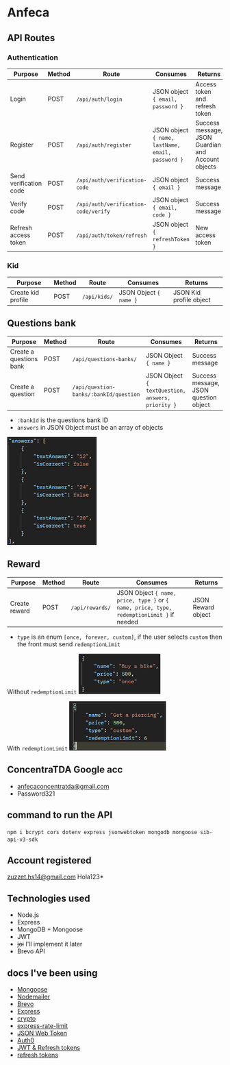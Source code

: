 # Anfeca

## API Routes
### Authentication
| Purpose                | Method | Route                                | Consumes                                          | Returns                                            |
|------------------------|--------|--------------------------------------|---------------------------------------------------|----------------------------------------------------|
| Login                  | POST   | `/api/auth/login`                    | JSON object `{ email, password }`                 | Access token and refresh token                     |
| Register               | POST   | `/api/auth/register`                 | JSON object `{ name, lastName, email, password }` | Success message, JSON Guardian and Account objects |         
| Send verification code | POST   | `/api/auth/verification-code`        | JSON object `{ email }`                           | Success message                                    |
| Verify code            | POST   | `/api/auth/verification-code/verify` | JSON object `{ email, code }`                     | Success message                                    |
| Refresh access token   | POST   | `/api/auth/token/refresh`            | JSON object `{ refreshToken }`                    | New access token                                   |

### Kid
| Purpose                | Method | Route        | Consumes                         | Returns                 |
|------------------------|--------|--------------|----------------------------------|-------------------------|
| Create kid profile     | POST   | `/api/kids/` | JSON Object `{ name }`           | JSON Kid profile object |

## Questions bank
| Purpose                 | Method | Route                                  | Consumes                                          | Returns                               |
|-------------------------|--------|----------------------------------------|---------------------------------------------------|---------------------------------------|
| Create a questions bank | POST   | `/api/questions-banks/`                | JSON Object `{ name }`                            | Success message                       |
| Create a question       | POST   | `/api/question-banks/:bankId/question` | JSON Object `{ textQuestion, answers, priority }` | Success message, JSON question object |
- `:bankId` is the questions bank ID
- `answers` in JSON Object must be an array of objects

![img.png](img.png)


## Reward
| Purpose       | Method | Route           | Consumes                                                                                  | Returns            |
|---------------|--------|-----------------|-------------------------------------------------------------------------------------------|--------------------|
| Create reward | POST   | `/api/rewards/` | JSON Object `{ name, price, type }` or `{ name, price, type, redemptionLimit }` if needed | JSON Reward object |
- `type` is an enum `[once, forever, custom]`, if the user selects `custom` then the front must send `redemptionLimit`

Without `redemptionLimit`
![img_1.png](img_1.png)

With `redemptionLimit`
![img_2.png](img_2.png)


## ConcentraTDA Google acc
- anfecaconcentratda@gmail.com  
- Password321

## command to run the API
`npm i bcrypt cors dotenv express jsonwebtoken mongodb mongoose sib-api-v3-sdk`

## Account registered
zuzzet.hs14@gmail.com
Hola123*

## Technologies used
- Node.js
- Express
- MongoDB + Mongoose
- JWT
- ~~joi~~ I'll implement it later
- Brevo API

## docs I've been using
- [Mongoose ](https://mongoosejs.com/docs/validation.html#custom-validators)
- [Nodemailer](https://www.nodemailer.com/)
- [Brevo](https://developers.brevo.com/reference/sendtransacemail)
- [Express](https://expressjs.com/)
- [crypto](https://nodejs.org/api/crypto.html#cryptorandomintmin-max-callback) 
- [express-rate-limit](https://www.npmjs.com/package/express-rate-limit) 
- [JSON Web Token](https://jwt.io/introduction) 
- [Auth0](https://auth0.com/blog/refresh-tokens-what-are-they-and-when-to-use-them/) 
- [JWT & Refresh tokens](https://dev.to/jeanvittory/jwt-refresh-tokens-2g3d)  
- [refresh tokens](https://auth0.com/docs/secure/tokens/refresh-tokens)